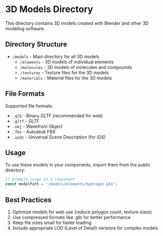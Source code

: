 # 3D Models Directory

This directory contains 3D models created with Blender and other 3D modeling software.

## Directory Structure

- `/models` - Main directory for all 3D models
  - `/elements` - 3D models of individual elements
  - `/molecules` - 3D models of molecules and compounds
  - `/textures` - Texture files for the 3D models
  - `/materials` - Material files for the 3D models

## File Formats

Supported file formats:
- `.glb` - Binary GLTF (recommended for web)
- `.gltf` - GLTF
- `.obj` - Wavefront Object
- `.fbx` - Autodesk FBX
- `.usdz` - Universal Scene Description (for iOS)

## Usage

To use these models in your components, import them from the public directory:

```typescript
// Example usage in a component
const modelPath = '/models/elements/hydrogen.glb';
```

## Best Practices

1. Optimize models for web use (reduce polygon count, texture sizes)
2. Use compressed formats like .glb for better performance
3. Keep file sizes small for faster loading
4. Include appropriate LOD (Level of Detail) versions for complex models 